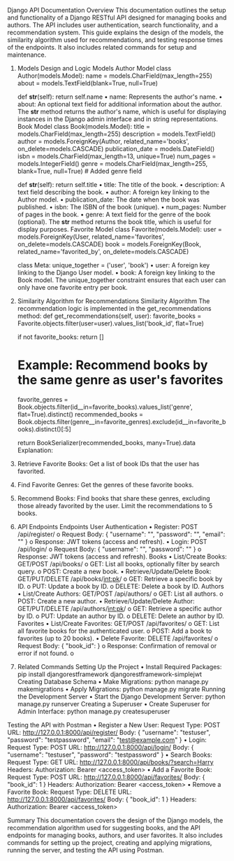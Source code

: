Django API Documentation
Overview
This documentation outlines the setup and functionality of a Django RESTful API designed for managing books and authors. The API includes user authentication, search functionality, and a recommendation system. This guide explains the design of the models, the similarity algorithm used for recommendations, and testing response times of the endpoints. It also includes related commands for setup and maintenance.
1. Models Design and Logic
Models
Author Model
class Author(models.Model):
    name = models.CharField(max_length=255)
    about = models.TextField(blank=True, null=True)

    def __str__(self):
        return self.name
•	name: Represents the author's name.
•	about: An optional text field for additional information about the author.
The __str__ method returns the author's name, which is useful for displaying instances in the Django admin interface and in string representations.
Book Model
class Book(models.Model):
    title = models.CharField(max_length=255)
    description = models.TextField()
    author = models.ForeignKey(Author, related_name='books', on_delete=models.CASCADE)
    publication_date = models.DateField()
    isbn = models.CharField(max_length=13, unique=True)
    num_pages = models.IntegerField()
    genre = models.CharField(max_length=255, blank=True, null=True)  # Added genre field

    def __str__(self):
        return self.title
•	title: The title of the book.
•	description: A text field describing the book.
•	author: A foreign key linking to the Author model.
•	publication_date: The date when the book was published.
•	isbn: The ISBN of the book (unique).
•	num_pages: Number of pages in the book.
•	genre: A text field for the genre of the book (optional).
The __str__ method returns the book title, which is useful for display purposes.
Favorite Model
class Favorite(models.Model):
    user = models.ForeignKey(User, related_name='favorites', on_delete=models.CASCADE)
    book = models.ForeignKey(Book, related_name='favorited_by', on_delete=models.CASCADE)

    class Meta:
        unique_together = ('user', 'book')
•	user: A foreign key linking to the Django User model.
•	book: A foreign key linking to the Book model.
The unique_together constraint ensures that each user can only have one favorite entry per book.










2. Similarity Algorithm for Recommendations
Similarity Algorithm
The recommendation logic is implemented in the get_recommendations method:
def get_recommendations(self, user):
    favorite_books = Favorite.objects.filter(user=user).values_list('book_id', flat=True)
    
    if not favorite_books:
        return []

    # Example: Recommend books by the same genre as user's favorites
    favorite_genres = Book.objects.filter(id__in=favorite_books).values_list('genre', flat=True).distinct()
    recommended_books = Book.objects.filter(genre__in=favorite_genres).exclude(id__in=favorite_books).distinct()[:5]
    
    return BookSerializer(recommended_books, many=True).data
Explanation:
1.	Retrieve Favorite Books: Get a list of book IDs that the user has favorited.
2.	Find Favorite Genres: Get the genres of these favorite books.
3.	Recommend Books: Find books that share these genres, excluding those already favorited by the user. Limit the recommendations to 5 books.








3. API Endpoints
Endpoints
User Authentication
•	Register: POST /api/register/
o	Request Body: { "username": "", "password": "", "email": "" }
o	Response: JWT tokens (access and refresh).
•	Login: POST /api/login/
o	Request Body: { "username": "", "password": "" }
o	Response: JWT tokens (access and refresh).
Books
•	List/Create Books: GET/POST /api/books/
o	GET: List all books, optionally filter by search query.
o	POST: Create a new book.
•	Retrieve/Update/Delete Book: GET/PUT/DELETE /api/books/<int:pk>/
o	GET: Retrieve a specific book by ID.
o	PUT: Update a book by ID.
o	DELETE: Delete a book by ID.
Authors
•	List/Create Authors: GET/POST /api/authors/
o	GET: List all authors.
o	POST: Create a new author.
•	Retrieve/Update/Delete Author: GET/PUT/DELETE /api/authors/<int:pk>/
o	GET: Retrieve a specific author by ID.
o	PUT: Update an author by ID.
o	DELETE: Delete an author by ID.
Favorites
•	List/Create Favorites: GET/POST /api/favorites/
o	GET: List all favorite books for the authenticated user.
o	POST: Add a book to favorites (up to 20 books).
•	Delete Favorite: DELETE /api/favorites/
o	Request Body: { "book_id": <int> }
o	Response: Confirmation of removal or error if not found.
o	
4. Related Commands
Setting Up the Project
•	Install Required Packages:
pip install djangorestframework djangorestframework-simplejwt
Creating Database Schema
•	Make Migrations:
python manage.py makemigrations
•	Apply Migrations:
python manage.py migrate
Running the Development Server
•	Start the Django Development Server:
python manage.py runserver
Creating a Superuser
•	Create Superuser for Admin Interface:
python manage.py createsuperuser













Testing the API with Postman
•	Register a New User:
Request Type: POST
URL: http://127.0.0.1:8000/api/register/
Body: { "username": "testuser", "password": "testpassword", "email": "test@example.com" }
•	Login:
Request Type: POST
URL: http://127.0.0.1:8000/api/login/
Body: { "username": "testuser", "password": "testpassword" }
•	Search Books:
Request Type: GET
URL: http://127.0.0.1:8000/api/books/?search=Harry
Headers: Authorization: Bearer <access_token>
•	Add a Favorite Book:
Request Type: POST
URL: http://127.0.0.1:8000/api/favorites/
Body: { "book_id": 1 }
Headers: Authorization: Bearer <access_token>
•	Remove a Favorite Book:
Request Type: DELETE
URL: http://127.0.0.1:8000/api/favorites/
Body: { "book_id": 1 }
Headers: Authorization: Bearer <access_token>

Summary
This documentation covers the design of the Django models, the recommendation algorithm used for suggesting books, and the API endpoints for managing books, authors, and user favorites. It also includes commands for setting up the project, creating and applying migrations, running the server, and testing the API using Postman.

